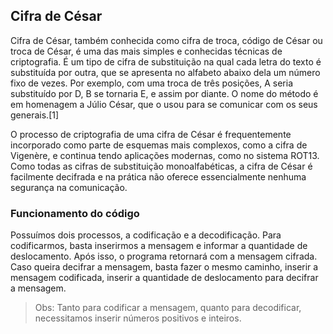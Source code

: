 ## Cifra de César

Cifra de César, também conhecida como cifra de troca, código de César ou troca de César, é uma das mais simples e conhecidas técnicas de criptografia. É um tipo de cifra de substituição na qual cada letra do texto é substituída por outra, que se apresenta no alfabeto abaixo dela um número fixo de vezes. Por exemplo, com uma troca de três posições, A seria substituído por D, B se tornaria E, e assim por diante. O nome do método é em homenagem a Júlio César, que o usou para se comunicar com os seus generais.[1]

O processo de criptografia de uma cifra de César é frequentemente incorporado como parte de esquemas mais complexos, como a cifra de Vigenère, e continua tendo aplicações modernas, como no sistema ROT13. Como todas as cifras de substituição monoalfabéticas, a cifra de César é facilmente decifrada e na prática não oferece essencialmente nenhuma segurança na comunicação.

### Funcionamento do código

Possuímos dois processos, a codificação e a decodificação. Para codificarmos, basta inserirmos a mensagem e informar a quantidade de deslocamento. Após isso, o programa retornará com a mensagem cifrada.
Caso queira decifrar a mensagem, basta fazer o mesmo caminho, inserir a mensagem codificada, inserir a quantidade de deslocamento para decifrar a mensagem.

> Obs: Tanto para codificar a mensagem, quanto para decodificar, necessitamos inserir números positivos e inteiros.
